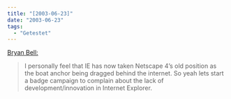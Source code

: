 ```yaml
---
title: "[2003-06-23]"
date: "2003-06-23"
tags:
  - "Getestet"
---
```


[Bryan Bell:](http://www.bryanbell.com/2003/06/18#a434 "bryanbell.com: Mainly Design News")

> I personally feel that IE has now taken Netscape 4’s old position as the boat anchor being dragged behind the internet. So yeah lets start a badge campaign to complain about the lack of development/innovation in Internet Explorer.
